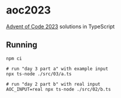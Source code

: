 # aoc2023

[Advent of Code 2023](https://adventofcode.com/) solutions in TypeScript

## Running

```
npm ci

# run "day 3 part a" with example input
npx ts-node ./src/03/a.ts

# run "day 2 part b" with real input
AOC_INPUT=real npx ts-node ./src/02/b.ts
```
